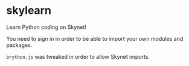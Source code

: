 <h1>skylearn</h1>
<p>Learn Python coding on Skynet!</p>
<p>You need to sign in in order to be able to import your own modules and packages.</p>
<p><code>brython.js</code> was tweaked in order to allow Skynet imports.</p>
